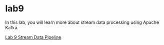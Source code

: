 # lab9

In this lab, you will learn more about stream data processing using Apache Kafka. 

[Lab 9 Stream Data Pipeline](./lab9%20stream_data_pipeline.md)
